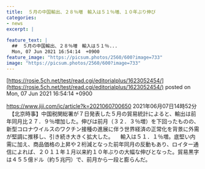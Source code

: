 ```yaml
---
title:  ５月の中国輸出、２８％増　輸入は５１％増、１０年ぶり伸び  
categories:
- news
excerpt: |
  
feature_text: |
  ##  ５月の中国輸出、２８％増　輸入は５１％...
  Mon, 07 Jun 2021 16:54:14  +0900
feature_image: "https://picsum.photos/2560/600?image=733"
image: "https://picsum.photos/2560/600?image=733"
---
```


[https://rosie.5ch.net/test/read.cgi/editorialplus/1623052454/](https://rosie.5ch.net/test/read.cgi/editorialplus/1623052454/)
posted on Mon, 07 Jun 2021 16:54:14  +0900

<!--more-->

https://www.jiji.com/jc/article?k=2021060700650 2021年06月07日14時52分 　【北京時事】中国税関総署が７日発表した５月の貿易統計によると、輸出は前年同月比２７．９％増加した。伸びは前月（３２．３％増）を下回ったものの、新型コロナウイルスのワクチン接種の進展に伴う世界経済の正常化を背景に外需が堅調に推移し、引き続き大きく拡大した。 　輸入は５１．１％増。底堅い内需に加え、商品価格の上昇や２桁減となった前年同月の反動もあり、ロイター通信によれば、２０１１年１月以来約１０年ぶりの大幅な伸びとなった。貿易黒字は４５５億ドル（約５兆円）で、前月から一段と膨らんだ。
